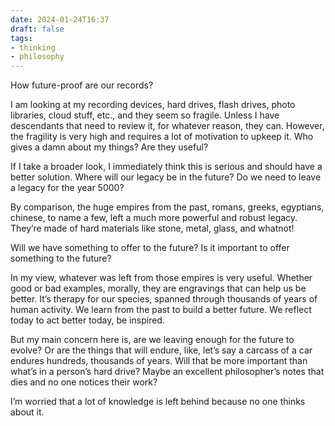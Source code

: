 ```yaml
---
date: 2024-01-24T16:37
draft: false
tags:
- thinking
- philosophy
---
```

How future-proof are our records?

I am looking at my recording devices, hard drives, flash drives, photo libraries, cloud stuff, etc., and they seem so fragile. Unless I have descendants that need to review it, for whatever reason, they can. However, the fragility is very high and requires a lot of motivation to upkeep it. Who gives a damn about my things? Are they useful?

If I take a broader look, I immediately think this is serious and should have a better solution. Where will our legacy be in the future? Do we need to leave a legacy for the year 5000?

By comparison, the huge empires from the past, romans, greeks, egyptians, chinese, to name a few, left a much more powerful and robust legacy. They’re made of hard materials like stone, metal, glass, and whatnot!

Will we have something to offer to the future? Is it important to offer something to the future?

In my view, whatever was left from those empires is very useful. Whether good or bad examples, morally, they are engravings that can help us be better. It’s therapy for our species, spanned through thousands of years of human activity. We learn from the past to build a better future. We reflect today to act better today, be inspired.

But my main concern here is, are we leaving enough for the future to evolve? Or are the things that will endure, like, let’s say a carcass of a car endures hundreds, thousands of years. Will that be more important than what’s in a person’s hard drive? Maybe an excellent philosopher’s notes that dies and no one notices their work?

I’m worried that a lot of knowledge is left behind because no one thinks about it.